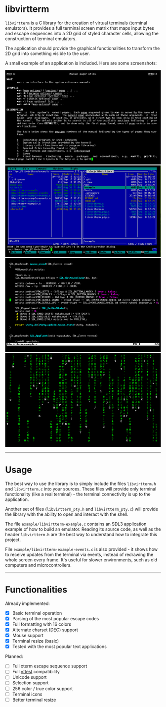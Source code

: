 # libvirtterm

`libvirtterm` is a C library for the creation of virtual terminals (terminal emulators). It provides a full terminal
screen matrix that maps input bytes and escape sequences into a 2D grid of styled character cells,
allowing the construction of terminal emulators.

The application should provide the graphical functionalities to transform the 2D grid into something visible to the user.

A small example of an application is included. Here are some screenshots:

![man](screenshots/man.png)
![mc](screenshots/mc.png)
![vim](screenshots/vim.png)
![cmatrix](screenshots/cmatrix.png)

---

# Usage

The best way to use the library is to simply include the files `libvirtterm.h` and `libvirtterm.c` into your sources.
These files will provide only terminal functionality (like a real terminal) - the terminal connectivity is up to the
application.

Another set of files (`libvirtterm_pty.h` and `libvirtterm_pty.c`) will provide the library with the ability to open
and interact with the shell.

The file `example/libvirtterm-example.c` contains an SDL3 application example of how to build an emulator. Reading its
source code, as well as the header `libvirtterm.h` are the best way to understand how to integrate this project.

File `example/libvirtterm-example-events.c` is also provided - it shows how to receive updates from the terminal via
events, instead of redrawing the whole screen every frame. It's useful for slower environments, such as old computers
and microcontrollers.

---

# Functionalities

Already implemented:

- [x] Basic terminal operation
- [x] Parsing of the most popular escape codes
- [x] Full formatting with 16 colors
- [x] Alternate charset (DEC) support
- [x] Mouse support
- [x] Terminal resize (basic)
- [x] Tested with the most popular text applications

Planned:

- [ ] Full xterm escape sequence support
- [ ] Full [vttest](https://invisible-island.net/vttest/) compatibility
- [ ] Unicode support
- [ ] Selection support
- [ ] 256 color / true color support
- [ ] Terminal icons
- [ ] Better terminal resize